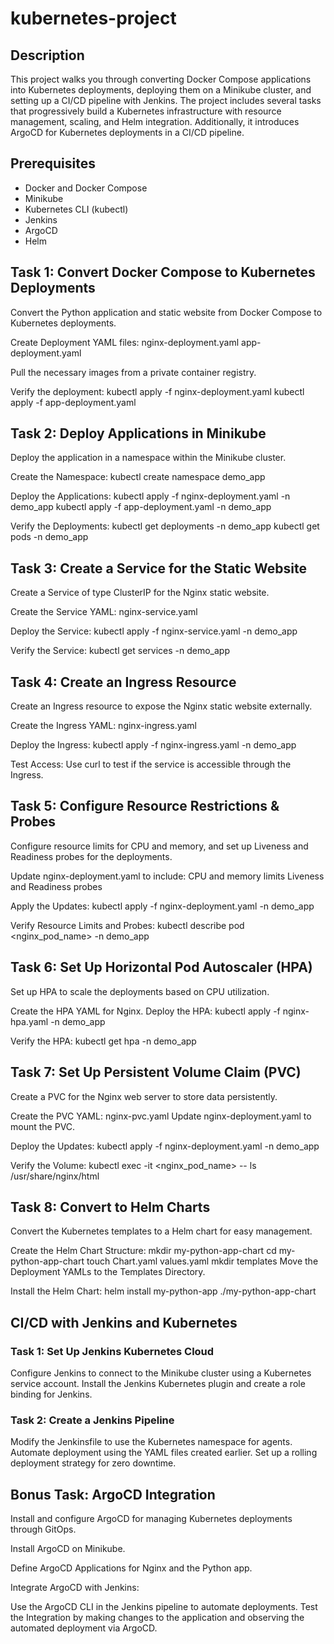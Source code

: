# kubernetes-project

## Description
This project walks you through converting Docker Compose applications into Kubernetes deployments, deploying them on a Minikube cluster, and setting up a CI/CD pipeline with Jenkins. The project includes several tasks that progressively build a Kubernetes infrastructure with resource management, scaling, and Helm integration. Additionally, it introduces ArgoCD for Kubernetes deployments in a CI/CD pipeline.

## Prerequisites
* Docker and Docker Compose
* Minikube
* Kubernetes CLI (kubectl)
* Jenkins
* ArgoCD
* Helm

## Task 1: Convert Docker Compose to Kubernetes Deployments
Convert the Python application and static website from Docker Compose to Kubernetes deployments.

Create Deployment YAML files:
nginx-deployment.yaml
app-deployment.yaml

Pull the necessary images from a private container registry.

Verify the deployment:
kubectl apply -f nginx-deployment.yaml
kubectl apply -f app-deployment.yaml

## Task 2: Deploy Applications in Minikube
Deploy the application in a namespace within the Minikube cluster.

Create the Namespace:
kubectl create namespace demo_app

Deploy the Applications:
kubectl apply -f nginx-deployment.yaml -n demo_app
kubectl apply -f app-deployment.yaml -n demo_app

Verify the Deployments:
kubectl get deployments -n demo_app
kubectl get pods -n demo_app

## Task 3: Create a Service for the Static Website
Create a Service of type ClusterIP for the Nginx static website.

Create the Service YAML:
nginx-service.yaml

Deploy the Service:
kubectl apply -f nginx-service.yaml -n demo_app

Verify the Service:
kubectl get services -n demo_app

## Task 4: Create an Ingress Resource
Create an Ingress resource to expose the Nginx static website externally.

Create the Ingress YAML:
nginx-ingress.yaml

Deploy the Ingress:
kubectl apply -f nginx-ingress.yaml -n demo_app

Test Access: 
Use curl to test if the service is accessible through the Ingress.

## Task 5: Configure Resource Restrictions & Probes
Configure resource limits for CPU and memory, and set up Liveness and Readiness probes for the deployments.

Update nginx-deployment.yaml to include:
CPU and memory limits
Liveness and Readiness probes

Apply the Updates:
kubectl apply -f nginx-deployment.yaml -n demo_app

Verify Resource Limits and Probes:
kubectl describe pod <nginx_pod_name> -n demo_app

## Task 6: Set Up Horizontal Pod Autoscaler (HPA)
Set up HPA to scale the deployments based on CPU utilization.

Create the HPA YAML for Nginx.
Deploy the HPA:
kubectl apply -f nginx-hpa.yaml -n demo_app

Verify the HPA:
kubectl get hpa -n demo_app

## Task 7: Set Up Persistent Volume Claim (PVC)
Create a PVC for the Nginx web server to store data persistently.

Create the PVC YAML:
nginx-pvc.yaml
Update nginx-deployment.yaml to mount the PVC.

Deploy the Updates:
kubectl apply -f nginx-deployment.yaml -n demo_app

Verify the Volume:
kubectl exec -it <nginx_pod_name> -- ls /usr/share/nginx/html

## Task 8: Convert to Helm Charts
Convert the Kubernetes templates to a Helm chart for easy management.

Create the Helm Chart Structure:
mkdir my-python-app-chart
cd my-python-app-chart
touch Chart.yaml values.yaml
mkdir templates
Move the Deployment YAMLs to the Templates Directory.

Install the Helm Chart:
helm install my-python-app ./my-python-app-chart

## CI/CD with Jenkins and Kubernetes

### Task 1: Set Up Jenkins Kubernetes Cloud
Configure Jenkins to connect to the Minikube cluster using a Kubernetes service account.
Install the Jenkins Kubernetes plugin and create a role binding for Jenkins.

### Task 2: Create a Jenkins Pipeline
Modify the Jenkinsfile to use the Kubernetes namespace for agents.
Automate deployment using the YAML files created earlier.
Set up a rolling deployment strategy for zero downtime.

## Bonus Task: ArgoCD Integration
Install and configure ArgoCD for managing Kubernetes deployments through GitOps.

Install ArgoCD on Minikube.

Define ArgoCD Applications for Nginx and the Python app.

Integrate ArgoCD with Jenkins:

Use the ArgoCD CLI in the Jenkins pipeline to automate deployments.
Test the Integration by making changes to the application and observing the automated deployment via ArgoCD.


